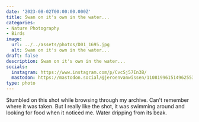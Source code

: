 ```yaml
---
date: '2023-08-02T00:00:00.000Z'
title: Swan on it's own in the water...
categories:
- Nature Photography
- Birds
image:
  url: ../../assets/photos/D01_1695.jpg
  alt: Swan on it's own in the water...
draft: false
description: Swan on it's own in the water...
socials:
  instagram: https://www.instagram.com/p/CvcSj57In3B/
  mastodon: https://mastodon.social/@jeroenvanwissen/110819961514962553
type: photo
---
```

Stumbled on this shot while browsing through my archive. Can't remember where it was taken. But I really like the shot, it was swimming around and looking for food when it noticed me. Water dripping from its beak.
